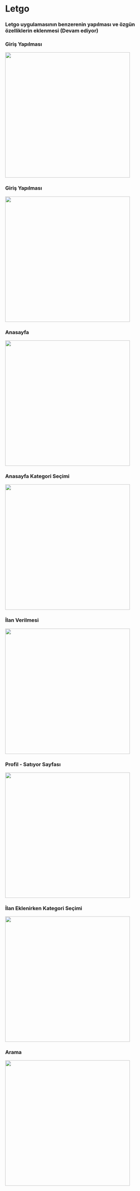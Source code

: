 # Letgo

<h3> Letgo uygulamasının benzerenin yapılması ve özgün özelliklerin eklenmesi (Devam ediyor) </h3>


### Giriş Yapılması
<img src="kupon/giris.jpg"  height="400"  >

### Giriş Yapılması
<img src="kupon/kayıt.jpg"  height="400"  >

### Anasayfa
<img src="kupon/anasayfa.jpg"  height="400"  >

### Anasayfa Kategori Seçimi
<img src="kupon/anasayfa_kategori.jpg"  height="400"  >

### İlan Verilmesi
<img src="kupon/ekle.jpg"  height="400"  >

### Profil - Satıyor Sayfası
<img src="kupon/profil_satıyor.jpg"  height="400"  >

### İlan Eklenirken Kategori Seçimi
<img src="kupon/ilanekle_kategori.jpg"  height="400"  >

### Arama
<img src="kupon/arama.jpg"  height="400"  >
